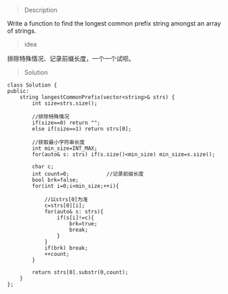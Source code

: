 > Description

Write a function to find the longest common prefix string amongst an array of strings.

> idea

排除特殊情况、记录前缀长度，一个一个试呗。

> Solution

```
class Solution {
public:
    string longestCommonPrefix(vector<string>& strs) {
        int size=strs.size();

        //排除特殊情况
        if(size==0) return "";
        else if(size==1) return strs[0];
        
        //获取最小字符串长度
        int min_size=INT_MAX;
        for(auto& s: strs) if(s.size()<min_size) min_size=s.size();
        
        char c;
        int count=0;            //记录前缀长度
        bool brk=false;
        for(int i=0;i<min_size;++i){

            //以strs[0]为准
            c=strs[0][i];
            for(auto& s: strs){
                if(s[i]!=c){
                    brk=true;
                    break;
                }
            }
            if(brk) break;
            ++count;
        }
        
        return strs[0].substr(0,count);
    }
};
```
